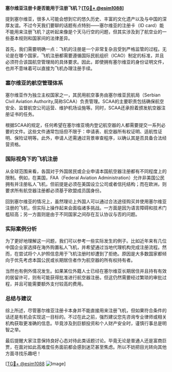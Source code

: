 **塞尔维亚注册卡是否能用于注册飞机？[[TG💪+ @esim1088](https://t.me/s/esim1088)]**

提到塞尔维亚，很多人可能会想到它的悠久历史、丰富的文化遗产以及与中国的深厚友谊。不过今天我们要聊的话题有点特别——塞尔维亚的注册卡（ID card）能不能用来注册飞机？这听起来像是个天马行空的问题，但其实涉及到了航空业的一些基本规则和国家间的法律差异。

首先，我们需要明确一点：飞机的注册是一个非常复杂且受到严格监管的过程。无论是在哪个国家，飞机注册都需要遵循国际民航组织（ICAO）制定的标准，并且必须符合该国航空管理局的具体要求。因此，即使拥有塞尔维亚的身份证明文件，也并不意味着可以直接为飞机办理注册手续。

### 塞尔维亚的航空管理体系

塞尔维亚作为独立主权国家之一，其民用航空事务由塞尔维亚民航局（Serbian Civil Aviation Authority,简称SCAA）负责管理。SCAA的主要职责包括确保航空安全、监督航空公司运营、维护机场设施等。同时，SCAA还承担着颁发航空器注册证书的任务。

根据SCAA的规定，任何希望在塞尔维亚境内登记航空器的人都需要提交一系列必要的文件。这些文件通常包括但不限于：申请表、航空器所有权证明、适航性证明、保险证明等。此外，申请人还需通过背景审查程序，以确认其是否具备合法经营资格。

### 国际视角下的飞机注册

从全球范围来看，各国对于外国居民或企业申请本国航空器注册都有不同程度上的限制。例如，在美国，FAA（Federal Aviation Administration）允许非美国公民拥有并注册私人飞机，但前提是必须在美国设立公司或者信托结构；而在欧洲，则要求所有航空器注册都必须基于欧盟成员国身份。

回到塞尔维亚的情况上，虽然理论上外国人可以通过合法途径购买并使用塞尔维亚注册的飞机，但实际上操作起来会面临诸多挑战。一方面是因为语言障碍和技术门槛较高；另一方面则是由于不同国家之间存在互认协议与否的问题。

### 实际案例分析

为了更好地理解这一问题，我们可以参考一些实际发生的例子。比如近年来有几位中国企业家选择在海外购置私人飞机，并希望通过当地代理机构完成注册流程。然而，在尝试将个人护照信息用于飞机注册时却遭到了拒绝。原因是大多数国家都倾向于优先考虑本国公民或长期居住者作为航空器的所有权持有者。

当然也有例外情况发生。如果某位外籍人士已经在塞尔维亚长期居住并且持有有效的居留许可，则有可能获得批准进行航空器注册。但这仍然需要经过繁琐的审批过程，并且可能需要额外支付较高的费用。

### 总结与建议

综上所述，尽管塞尔维亚注册卡本身并不能直接用来注册飞机，但如果符合条件的话还是有机会实现这一目标的。不过在此之前，强烈建议您先咨询专业律师或相关机构获取更准确的信息。毕竟涉及到巨额投资和个人财产安全时，谨慎行事总是明智之举。

最后提醒大家注意保持良好心态对待此类话题讨论。毕竟无论是普通人还是富商巨贾，在面对如此高难度任务面前都会感到迷茫甚至焦虑。所以不妨把目光转向其他方面寻找乐趣吧！

[[TG💪+ @esim1088](https://t.me/s/esim1088) ![Image](https://i.postimg.cc/4NQfJmqS/Snipaste-2025-05-13-00-14-12.png)]